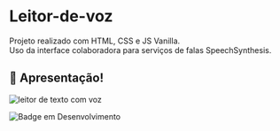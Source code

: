 # Leitor-de-voz

Projeto realizado com HTML, CSS e JS Vanilla. <br>
Uso da interface colaboradora para serviços de falas SpeechSynthesis.

## :hammer: Apresentação!

![leitor de texto com voz](https://user-images.githubusercontent.com/95131108/200180035-bd26e25f-a1cc-4fd0-8d0a-5443b7cdb058.png)

![Badge em Desenvolvimento](http://img.shields.io/static/v1?label=STATUS&message=EM%20DESENVOLVIMENTO&color=GREEN&style=for-the-badge)
